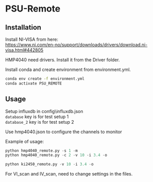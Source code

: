 # PSU-Remote

## Installation
Install NI-VISA from here: <br>
https://www.ni.com/en-no/support/downloads/drivers/download.ni-visa.html#442805 <br>

HMP4040 need drivers. Install it from the Driver folder. <br>

Install conda and create environment from environment.yml. <br>
````bash
conda env create -f environment.yml
conda activate PSU_REMOTE
````

## Usage
Setup influxdb in config\influxdb.json <br>
````database```` key is for test setup 1 <br>
````database_2```` key is for test setup 2 <br>

Use hmp4040.json to configure the channels to monitor <br>

Example of usage: <br>
````python
python hmp4040_remote.py -s 1 -m 
python hmp4040_remote.py -c 2 -v 10 -i 3.4 -o 

python ki2450_remote.py -v 10 -i 3.4 -o
````
 
For VI_scan and IV_scan, need to change settings in the files. <br>
